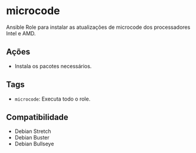# microcode

Ansible Role para instalar as atualizações de microcode dos processadores Intel e AMD.

## Ações

- Instala os pacotes necessários.

## Tags

- `microcode`: Executa todo o role.

## Compatibilidade

- Debian Stretch
- Debian Buster
- Debian Bullseye
